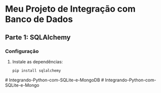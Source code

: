 # Meu Projeto de Integração com Banco de Dados

## Parte 1: SQLAlchemy

### Configuração
1. Instale as dependências:
   ```bash
   pip install sqlalchemy
#   I n t e g r a n d o - P y t h o n - c o m - S Q L i t e - e - M o n g o D B  
 #   I n t e g r a n d o - P y t h o n - c o m - S Q L i t e - e - M o n g o  
 
